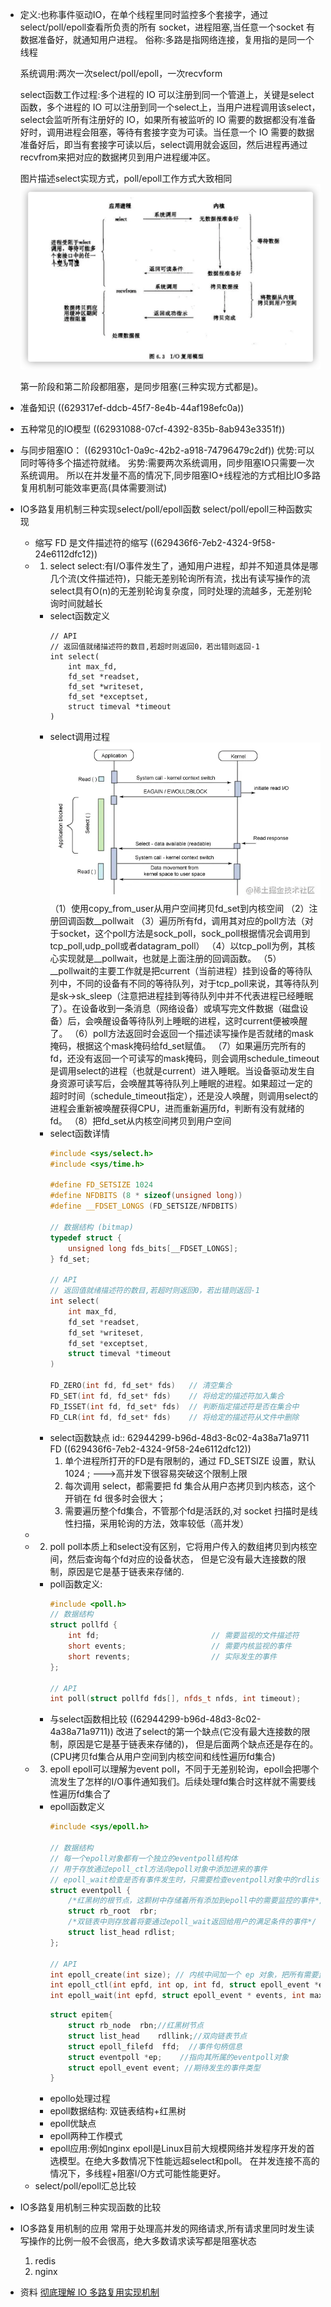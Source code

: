 - 定义:也称事件驱动IO，在单个线程里同时监控多个套接字，通过 select/poll/epoll查看所负责的所有 socket，进程阻塞,当任意一个socket 有数据准备好，就通知用户进程。
  俗称:多路是指网络连接，复用指的是同一个线程
  
  
  
  系统调用:两次一次select/poll/epoll，一次recvform
  
  select函数工作过程:多个进程的 IO 可以注册到同一个管道上，关键是select函数，多个进程的 IO 可以注册到同一个select上，当用户进程调用该select，select会监听所有注册好的 IO，如果所有被监听的 IO 需要的数据都没有准备好时，调用进程会阻塞，等待有套接字变为可读。当任意一个 IO 需要的数据准备好后，即当有套接字可读以后，select调用就会返回，然后进程再通过recvfrom来把对应的数据拷贝到用户进程缓冲区。
  
  图片描述select实现方式，poll/epoll工作方式大致相同
  ![select实现方式IO多路复用.png](../assets/image_1653824421764_0.png)
  
  第一阶段和第二阶段都阻塞，是同步阻塞(三种实现方式都是)。
- 准备知识
  ((629317ef-ddcb-45f7-8e4b-44af198efc0a))
- 五种常见的IO模型
  ((62931088-07cf-4392-835b-8ab943e3351f))
- 与同步阻塞IO：
  ((629310c1-0a9c-42b2-a918-74796479c2df)) 
  优势:可以同时等待多个描述符就绪。
  劣势:需要两次系统调用，同步阻塞IO只需要一次系统调用。
  所以在并发量不高的情况下,同步阻塞IO+线程池的方式相比IO多路复用机制可能效率更高(具体需要测试)
- IO多路复用机制三种实现select/poll/epoll函数
  select/poll/epoll三种函数实现
	- 缩写
	  FD 是文件描述符的缩写 ((629436f6-7eb2-4324-9f58-24e6112dfc12))
	- 1. select 
	  select:有I/O事件发生了，通知用户进程，却并不知道具体是哪几个流(文件描述符)，只能无差别轮询所有流，找出有读写操作的流
	  select具有O(n)的无差别轮询复杂度，同时处理的流越多，无差别轮询时间就越长
		- select函数定义
		  ```
		  // API
		  // 返回值就绪描述符的数目,若超时则返回0，若出错则返回-1
		  int select(
		      int max_fd, 
		      fd_set *readset, 
		      fd_set *writeset, 
		      fd_set *exceptset, 
		      struct timeval *timeout
		  )                              
		  ```
		- select调用过程
		  ![image.png](../assets/image_1653882483619_0.png) 
		  （1）使用copy_from_user从用户空间拷贝fd_set到内核空间
		  （2）注册回调函数__pollwait
		  （3）遍历所有fd，调用其对应的poll方法（对于socket，这个poll方法是sock_poll，sock_poll根据情况会调用到tcp_poll,udp_poll或者datagram_poll）
		  （4）以tcp_poll为例，其核心实现就是__pollwait，也就是上面注册的回调函数。
		  （5）__pollwait的主要工作就是把current（当前进程）挂到设备的等待队列中，不同的设备有不同的等待队列，对于tcp_poll来说，其等待队列是sk->sk_sleep（注意把进程挂到等待队列中并不代表进程已经睡眠了）。在设备收到一条消息（网络设备）或填写完文件数据（磁盘设备）后，会唤醒设备等待队列上睡眠的进程，这时current便被唤醒了。
		  （6）poll方法返回时会返回一个描述读写操作是否就绪的mask掩码，根据这个mask掩码给fd_set赋值。
		  （7）如果遍历完所有的fd，还没有返回一个可读写的mask掩码，则会调用schedule_timeout是调用select的进程（也就是current）进入睡眠。当设备驱动发生自身资源可读写后，会唤醒其等待队列上睡眠的进程。如果超过一定的超时时间（schedule_timeout指定），还是没人唤醒，则调用select的进程会重新被唤醒获得CPU，进而重新遍历fd，判断有没有就绪的fd。
		  （8）把fd_set从内核空间拷贝到用户空间
		- select函数详情
		  ```cpp
		  #include <sys/select.h>
		  #include <sys/time.h>
		  
		  #define FD_SETSIZE 1024
		  #define NFDBITS (8 * sizeof(unsigned long))
		  #define __FDSET_LONGS (FD_SETSIZE/NFDBITS)
		  
		  // 数据结构 (bitmap)
		  typedef struct {
		      unsigned long fds_bits[__FDSET_LONGS];
		  } fd_set;
		  
		  // API
		  // 返回值就绪描述符的数目,若超时则返回0，若出错则返回-1
		  int select(
		      int max_fd, 
		      fd_set *readset, 
		      fd_set *writeset, 
		      fd_set *exceptset, 
		      struct timeval *timeout
		  )                              
		  
		  FD_ZERO(int fd, fd_set* fds)   // 清空集合
		  FD_SET(int fd, fd_set* fds)    // 将给定的描述符加入集合
		  FD_ISSET(int fd, fd_set* fds)  // 判断指定描述符是否在集合中 
		  FD_CLR(int fd, fd_set* fds)    // 将给定的描述符从文件中删除  
		  
		  ```
		- select函数缺点
		  id:: 62944299-b96d-48d3-8c02-4a38a71a9711
		  FD ((629436f6-7eb2-4324-9f58-24e6112dfc12))
		  1. 单个进程所打开的FD是有限制的，通过 FD_SETSIZE 设置，默认1024 ;
		  --->高并发下很容易突破这个限制上限
		  2. 每次调用 select，都需要把 fd 集合从用户态拷贝到内核态，这个开销在 fd 很多时会很大；
		  3. 需要遍历整个fd集合，不管那个fd是活跃的,对 socket 扫描时是线性扫描，采用轮询的方法，效率较低（高并发）
	-
	- 2. poll
	  poll本质上和select没有区别，它将用户传入的数组拷贝到内核空间，然后查询每个fd对应的设备状态， 但是它没有最大连接数的限制，原因是它是基于链表来存储的.
		- poll函数定义:
		  ```cpp
		  #include <poll.h>
		  // 数据结构
		  struct pollfd {
		      int fd;                         // 需要监视的文件描述符
		      short events;                   // 需要内核监视的事件
		      short revents;                  // 实际发生的事件
		  };
		  
		  // API
		  int poll(struct pollfd fds[], nfds_t nfds, int timeout);
		  
		  ```
		- 与select函数相比较
		  ((62944299-b96d-48d3-8c02-4a38a71a9711)) 
		  改进了select的第一个缺点(它没有最大连接数的限制，原因是它是基于链表来存储的)，
		  但是后面两个缺点还是存在的。(CPU拷贝fd集合从用户空间到内核空间和线性遍历fd集合)
	- 3. epoll
	  epoll可以理解为event poll，不同于无差别轮询，epoll会把哪个流发生了怎样的I/O事件通知我们。后续处理fd集合时这样就不需要线性遍历fd集合了
		- epoll函数定义
		  ```cpp
		  #include <sys/epoll.h>
		  
		  // 数据结构
		  // 每一个epoll对象都有一个独立的eventpoll结构体
		  // 用于存放通过epoll_ctl方法向epoll对象中添加进来的事件
		  // epoll_wait检查是否有事件发生时，只需要检查eventpoll对象中的rdlist双链表中是否有epitem元素即可
		  struct eventpoll {
		      /*红黑树的根节点，这颗树中存储着所有添加到epoll中的需要监控的事件*/
		      struct rb_root  rbr;
		      /*双链表中则存放着将要通过epoll_wait返回给用户的满足条件的事件*/
		      struct list_head rdlist;
		  };
		  
		  // API
		  int epoll_create(int size); // 内核中间加一个 ep 对象，把所有需要监听的 socket 都放到 ep 对象中
		  int epoll_ctl(int epfd, int op, int fd, struct epoll_event *event); // epoll_ctl 负责把 socket 增加、删除到内核红黑树
		  int epoll_wait(int epfd, struct epoll_event * events, int maxevents, int timeout);// epoll_wait 负责检测可读队列，没有可读 socket 则阻塞进程
		  
		  
		  ```
		  ```cpp
		  struct epitem{
		      struct rb_node  rbn;//红黑树节点
		      struct list_head    rdllink;//双向链表节点
		      struct epoll_filefd  ffd;  //事件句柄信息
		      struct eventpoll *ep;    //指向其所属的eventpoll对象
		      struct epoll_event event; //期待发生的事件类型
		  }
		  ```
		- epollo处理过程
		- epoll数据结构:
		  双链表结构+红黑树
		- epoll优缺点
		- epoll两种工作模式
		- epoll应用:例如nginx
		  epoll是Linux目前大规模网络并发程序开发的首选模型。在绝大多数情况下性能远超select和poll。
		  在并发连接不高的情况下，多线程+阻塞I/O方式可能性能更好。
	- select/poll/epoll汇总比较
- IO多路复用机制三种实现函数的比较
- IO多路复用机制的应用
  常用于处理高并发的网络请求,所有请求里同时发生读写操作的比例一般不会很高，绝大多数请求读写都是阻塞状态
  1. redis
  2. nginx
- 资料
  [彻底理解 IO 多路复用实现机制](https://juejin.cn/post/6882984260672847879)